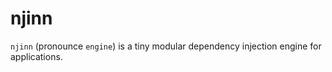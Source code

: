 # njinn

`njinn` (pronounce `engine`) is a tiny modular dependency injection engine for applications.
